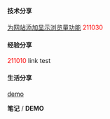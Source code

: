 #### 技术分享
[为网站添加显示浏览量功能](./Technology/2021/add-views-function.md)
<font color="red">211030</font>


#### 经验分享

<font color="red">211010</font> link test



#### 生活分享

[demo](./Technology/2021/add-views-function.md)





**笔记** / **DEMO**

